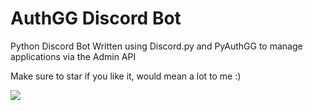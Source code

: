 # AuthGG Discord Bot
Python Discord Bot Written using Discord.py and PyAuthGG to manage applications via the Admin API

Make sure to star if you like it, would mean a lot to me :)

![](https://i.imgur.com/a8YvhJ2.png)
